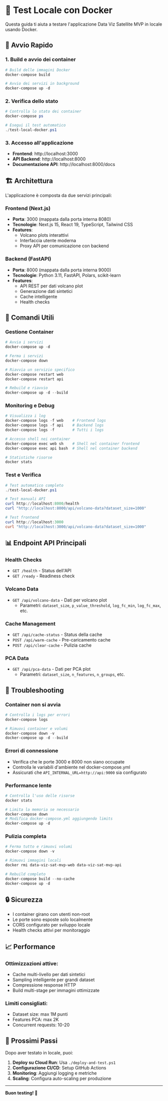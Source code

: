 # 🐳 Test Locale con Docker

Questa guida ti aiuta a testare l'applicazione Data Viz Satellite MVP in locale usando Docker.

## 🚀 Avvio Rapido

### 1. Build e avvio dei container

```powershell
# Build delle immagini Docker
docker-compose build

# Avvio dei servizi in background
docker-compose up -d
```

### 2. Verifica dello stato

```powershell
# Controlla lo stato dei container
docker-compose ps

# Esegui il test automatico
./test-local-docker.ps1
```

### 3. Accesso all'applicazione

- **Frontend**: http://localhost:3000
- **API Backend**: http://localhost:8000
- **Documentazione API**: http://localhost:8000/docs

## 🏗️ Architettura

L'applicazione è composta da due servizi principali:

### Frontend (Next.js)
- **Porta**: 3000 (mappata dalla porta interna 8080)
- **Tecnologie**: Next.js 15, React 19, TypeScript, Tailwind CSS
- **Features**: 
  - Volcano plots interattivi
  - Interfaccia utente moderna
  - Proxy API per comunicazione con backend

### Backend (FastAPI)
- **Porta**: 8000 (mappata dalla porta interna 9000)
- **Tecnologie**: Python 3.11, FastAPI, Polars, scikit-learn
- **Features**:
  - API REST per dati volcano plot
  - Generazione dati sintetici
  - Cache intelligente
  - Health checks

## 🔧 Comandi Utili

### Gestione Container

```powershell
# Avvia i servizi
docker-compose up -d

# Ferma i servizi
docker-compose down

# Riavvia un servizio specifico
docker-compose restart web
docker-compose restart api

# Rebuild e riavvio
docker-compose up -d --build
```

### Monitoring e Debug

```powershell
# Visualizza i log
docker-compose logs -f web    # Frontend logs
docker-compose logs -f api    # Backend logs
docker-compose logs -f        # Tutti i logs

# Accesso shell nei container
docker-compose exec web sh    # Shell nel container frontend
docker-compose exec api bash  # Shell nel container backend

# Statistiche risorse
docker stats
```

### Test e Verifica

```powershell
# Test automatico completo
./test-local-docker.ps1

# Test manuali API
curl http://localhost:8000/health
curl "http://localhost:8000/api/volcano-data?dataset_size=1000"

# Test frontend
curl http://localhost:3000
curl "http://localhost:3000/api/volcano-data?dataset_size=1000"
```

## 📊 Endpoint API Principali

### Health Checks
- `GET /health` - Status dell'API
- `GET /ready` - Readiness check

### Volcano Data
- `GET /api/volcano-data` - Dati per volcano plot
  - Parametri: `dataset_size`, `p_value_threshold`, `log_fc_min`, `log_fc_max`, etc.

### Cache Management
- `GET /api/cache-status` - Status della cache
- `POST /api/warm-cache` - Pre-caricamento cache
- `POST /api/clear-cache` - Pulizia cache

### PCA Data
- `GET /api/pca-data` - Dati per PCA plot
  - Parametri: `dataset_size`, `n_features`, `n_groups`, etc.

## 🐛 Troubleshooting

### Container non si avvia
```powershell
# Controlla i logs per errori
docker-compose logs

# Rimuovi container e volumi
docker-compose down -v
docker-compose up -d --build
```

### Errori di connessione
- Verifica che le porte 3000 e 8000 non siano occupate
- Controlla le variabili d'ambiente nel docker-compose.yml
- Assicurati che `API_INTERNAL_URL=http://api:9000` sia configurato

### Performance lente
```powershell
# Controlla l'uso delle risorse
docker stats

# Limita la memoria se necessario
docker-compose down
# Modifica docker-compose.yml aggiungendo limits
docker-compose up -d
```

### Pulizia completa
```powershell
# Ferma tutto e rimuovi volumi
docker-compose down -v

# Rimuovi immagini locali
docker rmi data-viz-sat-mvp-web data-viz-sat-mvp-api

# Rebuild completo
docker-compose build --no-cache
docker-compose up -d
```

## 🔒 Sicurezza

- I container girano con utenti non-root
- Le porte sono esposte solo localmente
- CORS configurato per sviluppo locale
- Health checks attivi per monitoraggio

## 📈 Performance

### Ottimizzazioni attive:
- Cache multi-livello per dati sintetici
- Sampling intelligente per grandi dataset
- Compressione response HTTP
- Build multi-stage per immagini ottimizzate

### Limiti consigliati:
- Dataset size: max 1M punti
- Features PCA: max 2K
- Concurrent requests: 10-20

## 🚀 Prossimi Passi

Dopo aver testato in locale, puoi:

1. **Deploy su Cloud Run**: Usa `./deploy-and-test.ps1`
2. **Configurazione CI/CD**: Setup GitHub Actions
3. **Monitoring**: Aggiungi logging e metriche
4. **Scaling**: Configura auto-scaling per produzione

---

**Buon testing! 🎉**